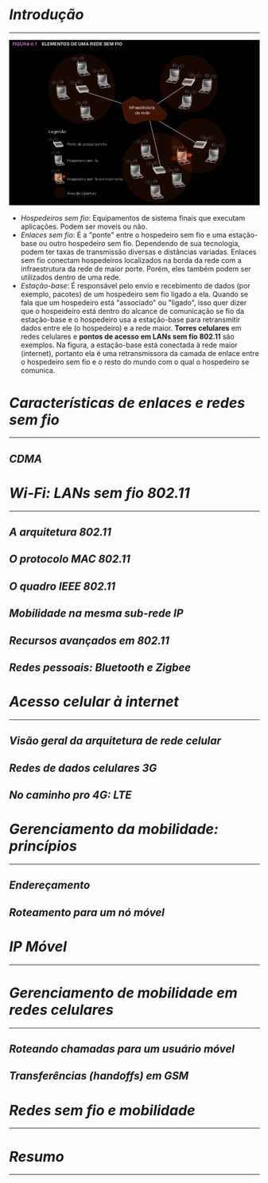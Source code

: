 # *Introdução*
---

![figura6.1-elementos-de-uma-rede-sem-fio](image.png)

* *Hospedeiros sem fio*: Equipamentos de sistema finais que executam aplicações. Podem ser moveis ou não.
* *Enlaces sem fio*: É a "ponte" entre o hospedeiro sem fio e uma estação-base ou outro hospedeiro sem fio. Dependendo de sua tecnologia, podem ter taxas de transmissão diversas e distâncias variadas. Enlaces sem fio conectam hospedeiros localizados na borda da rede com a infraestrutura da rede de maior porte. Porém, eles também podem ser utilizados dentro de uma rede.
* *Estação-base*: É responsável pelo envio e recebimento de dados (por exemplo, pacotes) de um hospedeiro sem fio ligado a ela. Quando se fala que um hospedeiro está "associado" ou "ligado", isso quer dizer que o hospeideiro está dentro do alcance de comunicação se fio da estação-base e o hospedeiro usa a estação-base para retransmitir dados entre ele (o hospedeiro) e a rede maior. **Torres celulares** em redes celulares e **pontos de acesso em LANs sem fio 802.11** são exemplos. Na figura, a estação-base está conectada à rede maior (internet), portanto ela é uma retransmissora da camada de enlace entre o hospedeiro sem fio e o resto do mundo com o qual o hospedeiro se comunica. 

# *Características de enlaces e redes sem fio*
---

## *CDMA*

# *Wi-Fi: LANs sem fio 802.11*
---

## *A arquitetura 802.11*

## *O protocolo MAC 802.11*

## *O quadro IEEE 802.11*

## *Mobilidade na mesma sub-rede IP*

## *Recursos avançados em 802.11*

## *Redes pessoais: Bluetooth e Zigbee*

# *Acesso celular à internet*
---

## *Visão geral da arquitetura de rede celular*

## *Redes de dados celulares 3G*

## *No caminho pro 4G: LTE*

# *Gerenciamento da mobilidade: princípios*
---

## *Endereçamento*

## *Roteamento para um nó móvel*

# *IP Móvel*
---

# *Gerenciamento de mobilidade em redes celulares*
---

## *Roteando chamadas para um usuário móvel*

## *Transferências (handoffs) em GSM*

# *Redes sem fio e mobilidade*
---

# *Resumo*
---